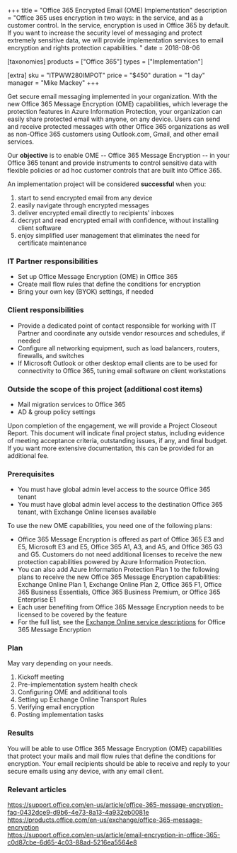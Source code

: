 +++
title = "Office 365 Encrypted Email (OME) Implementation"
description = "Office 365 uses encryption in two ways: in the service, and as a customer control. In the service, encryption is used in Office 365 by default. If you want to increase the security level of messaging and protect extremely sensitive data, we will provide implementation services to email encryption and rights protection capabilities. "
date = 2018-08-06

[taxonomies]
products = ["Office 365"]
types = ["Implementation"]

[extra]
sku = "ITPWW280IMPOT"
price = "$450"
duration = "1 day"
manager = "Mike Mackey"
+++

Get secure email messaging implemented in your organization. With the
new Office 365 Message Encryption (OME) capabilities, which
leverage the protection features in Azure Information Protection, your
organization can easily share protected email with anyone, on any device.
Users can send and receive protected messages with other Office 365
organizations as well as non-Office 365 customers using Outlook.com,
Gmail, and other email services.

Our **objective** is to enable OME -- Office 365 Message
Encryption -- in your Office 365 tenant and provide instruments to control
sensitive data with flexible policies or ad hoc customer controls that
are built into Office 365.

An implementation project will be considered **successful** when you:

1.  start to send encrypted email from any device
2.  easily navigate through encrypted messages
3.  deliver encrypted email directly to recipients' inboxes
4.  decrypt and read encrypted email with confidence, without installing
    client software
5.  enjoy simplified user management that eliminates the need for
    certificate maintenance

### IT Partner responsibilities

-   Set up Office Message Encryption (OME) in Office 365
-   Create mail flow rules that define the conditions for encryption
-   Bring your own key (BYOK) settings, if needed

### Client responsibilities

-   Provide a dedicated point of contact responsible for working with IT
    Partner and coordinate any outside vendor resources and schedules, if needed
-   Configure all networking equipment, such as load balancers, routers,
    firewalls, and switches
-   If Microsoft Outlook or other desktop email clients are to be used
    for connectivity to Office 365, tuning email software on client
    workstations

### Outside the scope of this project (additional cost items)

-   Mail migration services to Office 365
-   AD & group policy settings

Upon completion of the engagement, we will provide a Project Closeout
Report. This document will indicate final project status, including
evidence of meeting acceptance criteria, outstanding issues, if any, and final
budget. If you want more extensive documentation, this can be provided
for an additional fee.

### Prerequisites

-   You must have global admin level access to the source Office 365
    tenant
-   You must have global admin level access to the destination Office
    365 tenant, with Exchange Online licenses available

To use the new OME capabilities, you need one of the following
plans:

-   Office 365 Message Encryption is offered as part of Office 365 E3
    and E5, Microsoft E3 and E5, Office 365 A1, A3, and A5, and Office
    365 G3 and G5. Customers do not need additional licenses to receive
    the new protection capabilities powered by Azure Information
    Protection.
-   You can also add Azure Information Protection Plan 1 to the
    following plans to receive the new Office 365 Message Encryption
    capabilities: Exchange Online Plan 1, Exchange Online Plan 2, Office
    365 F1, Office 365 Business Essentials, Office 365 Business Premium,
    or Office 365 Enterprise E1
-   Each user benefiting from Office 365 Message Encryption needs to be
    licensed to be covered by the feature
-   For the full list, see the [Exchange Online service
    descriptions](https://docs.microsoft.com/en-us/office365/servicedescriptions/exchange-online-service-description/exchange-online-service-description)
    for Office 365 Message Encryption

### Plan

May vary depending on your needs.

1.  Kickoff meeting
2.  Pre-implementation system health check
3.  Сonfiguring OME and additional tools
4.  Setting up Exchange Online Transport Rules
5.  Verifying email encryption
6.  Posting implementation tasks

### Results

You will be able to use Office 365 Message Encryption (OME)
capabilities that protect your mails and mail flow rules that define the
conditions for encryption. Your email recipients should be able to
receive and reply to your secure emails using any device, with any email
client.

### Relevant articles

<https://support.office.com/en-us/article/office-365-message-encryption-faq-0432dce9-d9b6-4e73-8a13-4a932eb0081e>\
<https://products.office.com/en-us/exchange/office-365-message-encryption>\
<https://support.office.com/en-us/article/email-encryption-in-office-365-c0d87cbe-6d65-4c03-88ad-5216ea5564e8>

